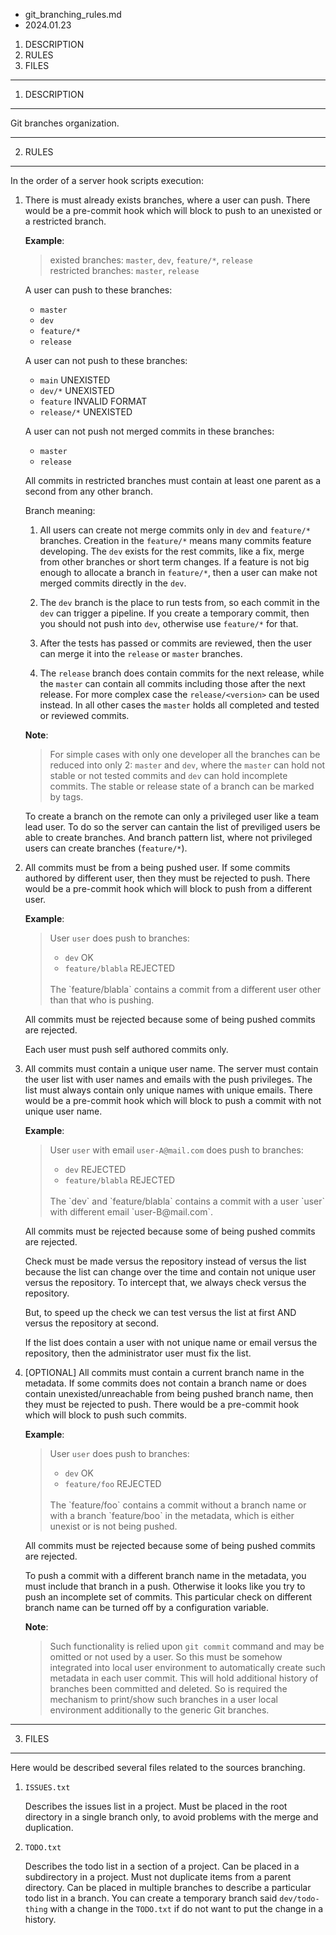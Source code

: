 * git_branching_rules.md
* 2024.01.23

1. DESCRIPTION
2. RULES
3. FILES

-------------------------------------------------------------------------------
1. DESCRIPTION
-------------------------------------------------------------------------------
Git branches organization.

-------------------------------------------------------------------------------
2. RULES
-------------------------------------------------------------------------------
In the order of a server hook scripts execution:

1. There is must already exists branches, where a user can push.
   There would be a pre-commit hook which will block to push to an unexisted or a restricted branch.

   **Example**:

      > existed branches:     `master`, `dev`, `feature/*`, `release`<br />
      > restricted branches:  `master`, `release`

      A user can push to these branches:

      * `master`
      * `dev`
      * `feature/*`
      * `release`

      A user can not push to these branches:

      * `main`              UNEXISTED
      * `dev/*`             UNEXISTED
      * `feature`           INVALID FORMAT
      * `release/*`         UNEXISTED

      A user can not push not merged commits in these branches:

      * `master`
      * `release`

      All commits in restricted branches must contain at least one parent as a second from any other branch.

    Branch meaning:

      1. All users can create not merge commits only in `dev` and `feature/*` branches.
         Creation in the `feature/*` means many commits feature developing.
         The `dev` exists for the rest commits, like a fix, merge from other branches or short term changes.
         If a feature is not big enough to allocate a branch in `feature/*`, then a user can make not merged commits directly in the `dev`.

      2. The `dev` branch is the place to run tests from, so each commit in the `dev` can trigger a pipeline.
         If you create a temporary commit, then you should not push into `dev`, otherwise use `feature/*` for that.

      3. After the tests has passed or commits are reviewed, then the user can merge it into the `release` or `master` branches.

      4. The `release` branch does contain commits for the next release, while the `master` can contain all commits including those after the next release.
         For more complex case the `release/<version>` can be used instead.
         In all other cases the `master` holds all completed and tested or reviewed commits.

   **Note**:

   > For simple cases with only one developer all the branches can be reduced into only 2: `master` and `dev`, where the `master` can hold not stable or not tested commits and `dev` can hold incomplete commits. The stable or release state of a branch can be marked by tags.

   To create a branch on the remote can only a privileged user like a team lead user.
   To do so the server can cantain the list of previliged users be able to create branches. And branch pattern list, where not privileged users can create branches (`feature/*`).

2. All commits must be from a being pushed user.
   If some commits authored by different user, then they must be rejected to push.
   There would be a pre-commit hook which will block to push from a different user.

   **Example**:

   > User `user` does push to branches:
   >
   > * `dev`               OK
   > * `feature/blabla`    REJECTED
   ><br />
   > The `feature/blabla` contains a commit from a different user other than that who is pushing.

   All commits must be rejected because some of being pushed commits are rejected.

   Each user must push self authored commits only.

3. All commits must contain a unique user name.
   The server must contain the user list with user names and emails with the push privileges.
   The list must always contain only unique names with unique emails.
   There would be a pre-commit hook which will block to push a commit with not unique user name.

   **Example**:

   > User `user` with email `user-A@mail.com` does push to branches:
   >
   > * `dev`               REJECTED
   > * `feature/blabla`    REJECTED
   ><br />
   > The `dev` and `feature/blabla` contains a commit with a user `user` with different email `user-B@mail.com`.

   All commits must be rejected because some of being pushed commits are rejected.

   Check must be made versus the repository instead of versus the list because the list can change over the time and contain not unique user versus the repository. To intercept that, we always check versus the repository.

   But, to speed up the check we can test versus the list at first AND versus the repository at second.

   If the list does contain a user with not unique name or email versus the repository, then the administrator user must fix the list.

4. [OPTIONAL] All commits must contain a current branch name in the metadata.
   If some commits does not contain a branch name or does contain unexisted/unreachable from being pushed branch name, then they must be rejected to push.
   There would be a pre-commit hook which will block to push such commits.

   **Example**:

   > User `user` does push to branches:
   >
   > * `dev`               OK
   > * `feature/foo`       REJECTED
   ><br />
   > The `feature/foo` contains a commit without a branch name or with a branch `feature/boo` in the metadata, which is either unexist or is not being pushed.

   All commits must be rejected because some of being pushed commits are rejected.

   To push a commit with a different branch name in the metadata, you must include that branch in a push. Otherwise it looks like you try to push an incomplete set of commits.
   This particular check on different branch name can be turned off by a configuration variable.

   **Note**:

   > Such functionality is relied upon `git commit` command and may be omitted or not used by a user. So this must be somehow integrated into local user environment to automatically create such metadata in each user commit.
   > This will hold additional history of branches been committed and deleted. So is required the mechanism to print/show such branches in a user local environment additionally to the generic Git branches.

-------------------------------------------------------------------------------
3. FILES
-------------------------------------------------------------------------------
Here would be described several files related to the sources branching.

1. `ISSUES.txt`

   Describes the issues list in a project. Must be placed in the root directory in a single branch only, to avoid problems with the merge and duplication.

2. `TODO.txt`

   Describes the todo list in a section of a project.
   Can be placed in a subdirectory in a project. Must not duplicate items from a parent directory.
   Can be placed in multiple branches to describe a particular todo list in a branch.
   You can create a temporary branch said `dev/todo-thing` with a change in the `TODO.txt` if do not want to put the change in a history.
